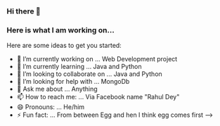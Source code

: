 ### Hi there 👋
### Here is what I am working on...



Here are some ideas to get you started:

- 🔭 I’m currently working on ... Web Development project
- 🌱 I’m currently learning ... Java and Python
- 👯 I’m looking to collaborate on ... Java and Python
- 🤔 I’m looking for help with ... MongoDb
- 💬 Ask me about ... Anything
- 📫 How to reach me: ... Via Facebook name "Rahul Dey"
- 😄 Pronouns: ... He/him
- ⚡ Fun fact: ... From between Egg and hen I think egg comes first
-->
